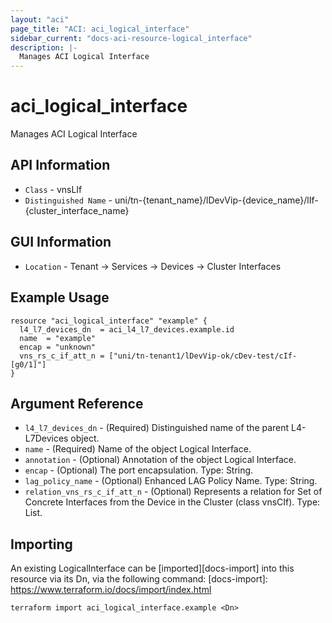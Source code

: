```yaml
---
layout: "aci"
page_title: "ACI: aci_logical_interface"
sidebar_current: "docs-aci-resource-logical_interface"
description: |-
  Manages ACI Logical Interface
---
```


# aci_logical_interface #

Manages ACI Logical Interface

## API Information ##

* `Class` - vnsLIf
* `Distinguished Name` - uni/tn-{tenant_name}/lDevVip-{device_name}/lIf-{cluster_interface_name}

## GUI Information ##

* `Location` - Tenant -> Services -> Devices -> Cluster Interfaces


## Example Usage ##

```hcl
resource "aci_logical_interface" "example" {
  l4_l7_devices_dn  = aci_l4_l7_devices.example.id
  name  = "example"
  encap = "unknown"
  vns_rs_c_if_att_n = ["uni/tn-tenant1/lDevVip-ok/cDev-test/cIf-[g0/1]"]
}
```

## Argument Reference ##

* `l4_l7_devices_dn` - (Required) Distinguished name of the parent L4-L7Devices object.
* `name` - (Required) Name of the object Logical Interface.
* `annotation` - (Optional) Annotation of the object Logical Interface.
* `encap` - (Optional) The port encapsulation. Type: String.
* `lag_policy_name` - (Optional) Enhanced LAG Policy Name. Type: String.
* `relation_vns_rs_c_if_att_n` - (Optional) Represents a relation for Set of Concrete Interfaces from the Device in the Cluster (class vnsCIf). Type: List.

## Importing ##

An existing LogicalInterface can be [imported][docs-import] into this resource via its Dn, via the following command:
[docs-import]: https://www.terraform.io/docs/import/index.html


```
terraform import aci_logical_interface.example <Dn>
```